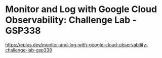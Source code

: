 # Monitor and Log with Google Cloud Observability: Challenge Lab - GSP338

<https://eplus.dev/monitor-and-log-with-google-cloud-observability-challenge-lab-gsp338>
